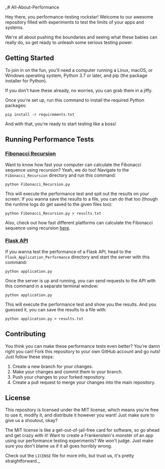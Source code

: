 _# All-About-Performance

Hey there, you performance-testing rockstar! Welcome to our awesome repository filled with experiments to test the
limits of your apps and systems.

We're all about pushing the boundaries and seeing what these babies can really do, so get ready to unleash some serious
testing power.

## Getting Started

To join in on the fun, you'll need a computer running a Linux, macOS, or Windows operating system, Python 3.7 or later,
and pip (the package installer for Python).

If you don't have these already, no worries, you can grab them in a jiffy.

Once you're set up, run this command to install the required Python packages:

```
pip install -r requirements.txt
```

And with that, you're ready to start testing like a boss!

## Running Performance Tests

### [Fibonacci Recursion](/ProcessorPerformance/Fibonacci_Recursion/README.md)

Want to know how fast your computer can calculate the Fibonacci sequence using recursion? Yeah, we do too! Navigate to
the `Fibonacci_Recursion` directory and run this command:

```
python Fibonacci_Recursion.py
```

This will execute the performance test and spit out the results on your screen. If you wanna save the results to a file,
you can do that too (though the runtime logs do get saved to the given files too):

```
python Fibonacci_Recursion.py > results.txt
```

Also, check out how fast different platforms can calculate the Fibonacci sequence using
recursion [here](/ProcessorPerformance/Fibonacci_Recursion/README.md).

### [Flask API](/ServerPerformance/Flask_Application_Performance/README.md)

If you wanna test the performance of a Flask API, head to the `Flask_Application_Performance` directory and start the
server with this command:

```
python application.py
```

Once the server is up and running, you can send requests to the API with this command in a separate terminal window:

```
python application.py
```

This will execute the performance test and show you the results. And you guessed it, you can save the results to a file
with:

```
python application.py > results.txt
```

## Contributing

You think you can make these performance tests even better? You're damn right you can! Fork this repository to your own
GitHub account and go nuts! Just follow these steps:

1. Create a new branch for your changes.
2. Make your changes and commit them to your branch.
3. Push your changes to your forked repository.
4. Create a pull request to merge your changes into the main repository.

## License

This repository is licensed under the MIT license, which means you're free to use it, modify it, and distribute it
however you want! Just make sure to give us a shoutout, okay?

The MIT license is like a get-out-of-jail-free card for software, so go ahead and get crazy with it! Want to create a
Frankenstein's monster of an app using our performance testing experiments? We won't judge. Just make sure you don't
blame us if it all goes horribly wrong.

Check out the `LICENSE` file for more info, but trust us, it's pretty straightforward._